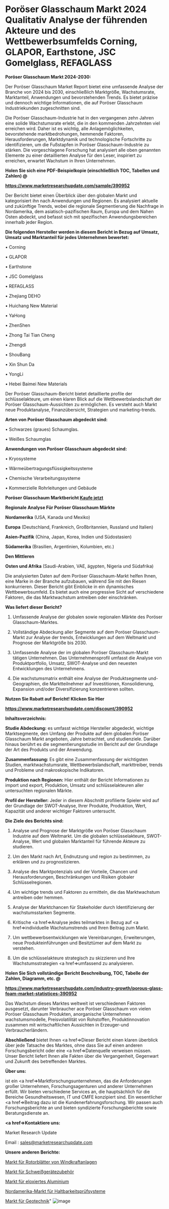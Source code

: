 # Poröser Glasschaum Markt 2024 Qualitativ Analyse der führenden Akteure und des Wettbewerbsumfelds Corning, GLAPOR, Earthstone, JSC Gomelglass, REFAGLASS

<strong>Poröser Glasschaum Markt 2024-2030:</strong>

Der Poröser Glasschaum Market Report bietet eine umfassende Analyse der Branche von 2024 bis 2030, einschließlich Marktgröße, Wachstumsrate, Marktanteil, Anwendungen und bevorstehenden Trends. Es bietet präzise und dennoch wichtige Informationen, die auf Poröser Glasschaum Industriekunden zugeschnitten sind.

Die Poröser Glasschaum-Industrie hat in den vergangenen zehn Jahren eine solide Wachstumsrate erlebt, die in den kommenden Jahrzehnten viel erreichen wird. Daher ist es wichtig, alle Anlagemöglichkeiten, bevorstehende marktbedrohungen, hemmende Faktoren, Herausforderungen, Marktdynamik und technologische Fortschritte zu identifizieren, um die Fußstapfen in Poröser Glasschaum-Industrie zu stärken. Die vorgeschlagene Forschung hat analysiert alle oben genannten Elemente zu einer detaillierten Analyse für den Leser, inspiriert zu erreichen, erwartet Wachstum in Ihren Unternehmen.



<strong>Holen Sie sich eine PDF-Beispielkopie (einschließlich TOC, Tabellen und Zahlen) @
</strong>

<strong><a href=https://www.marketresearchupdate.com/sample/390952>

<strong>https://www.marketresearchupdate.com/sample/390952</u></font></a></strong></strong>

Der Bericht bietet einen Überblick über den globalen Markt und kategorisiert ihn nach Anwendungen und Regionen. Es analysiert aktuelle und zukünftige Trends, wobei die regionale Segmentierung die Nachfrage in Nordamerika, dem asiatisch-pazifischen Raum, Europa und dem Nahen Osten abdeckt, und befasst sich mit spezifischen Anwendungsbereichen innerhalb jeder Region.



<strong>Die folgenden Hersteller werden in diesem Bericht in Bezug auf Umsatz, Umsatz und Marktanteil für jedes Unternehmen bewertet:</strong>

• Corning

• GLAPOR

• Earthstone

• JSC Gomelglass

• REFAGLASS

• Zhejiang DEHO

• Huichang New Material

• YaHong

• ZhenShen

• Zhong Tai Tian Cheng

• Zhengdi

• ShouBang

• Xin Shun Da

• YongLi

• Hebei Baimei New Materials

Der Poröser Glasschaum-Bericht bietet detaillierte profile der schlüsselakteure, um einen klaren Blick auf die Wettbewerbslandschaft der Poröser Glasschaum-Aussichten zu ermöglichen. Es versteht auch Markt neue Produktanalyse, Finanzübersicht, Strategien und marketing-trends.



<strong>Arten von Poröser Glasschaum abgedeckt sind:</strong>

• Schwarzes (graues) Schaumglas.

• Weißes Schaumglas



<strong>Anwendungen von Poröser Glasschaum abgedeckt sind:</strong>

• Kryosysteme

• Wärmeübertragungsflüssigkeitssysteme

• Chemische Verarbeitungssysteme

• Kommerzielle Rohrleitungen und Gebäude



<strong>Poröser Glasschaum Marktbericht <a href=https://www.marketresearchupdate.com/buynow/390952>Kaufe jetzt</a></strong>



<strong>Regionale Analyse Für Poröser Glasschaum Märkte</strong>



<strong>Nordamerika</strong> (USA, Kanada und Mexiko)



<strong>Europa</strong> (Deutschland, Frankreich, Großbritannien, Russland und Italien)



<strong>Asien-Pazifik</strong> (China, Japan, Korea, Indien und Südostasien)



<strong>Südamerika</strong> (Brasilien, Argentinien, Kolumbien, etc.)



<strong>Den Mittleren</strong> 

<strong>Osten und Afrika</strong> (Saudi-Arabien, VAE, ägypten, Nigeria und Südafrika)

Die analysierten Daten auf dem Poröser Glasschaum-Markt helfen Ihnen, eine Marke in der Branche aufzubauen, während Sie mit den Riesen konkurrieren. Dieser Bericht gibt Einblicke in ein dynamisches Wettbewerbsumfeld. Es bietet auch eine progressive Sicht auf verschiedene Faktoren, die das Marktwachstum antreiben oder einschränken.



<strong>Was liefert dieser Bericht?</strong>

1. Umfassende Analyse der globalen sowie regionalen Märkte des Poröser Glasschaum-Marktes.

2. Vollständige Abdeckung aller Segmente auf dem Poröser Glasschaum-Markt zur Analyse der trends, Entwicklungen auf dem Weltmarkt und Prognose der Marktgröße bis 2030.

3. Umfassende Analyse der im globalen Poröser Glasschaum-Markt tätigen Unternehmen. Das Unternehmensprofil umfasst die Analyse von Produktportfolio, Umsatz, SWOT-Analyse und den neuesten Entwicklungen des Unternehmens.

4. Die wachstumsmatrix enthält eine Analyse der Produktsegmente und-Geographien, die Marktteilnehmer auf Investitionen, Konsolidierung, Expansion und/oder Diversifizierung konzentrieren sollten.



<strong>Nutzen Sie Rabatt auf Bericht! Klicken Sie Hier
</strong>

<strong><a href=https://www.marketresearchupdate.com/discount/390952>https://www.marketresearchupdate.com/discount/390952</b></u></font></strong></a>



<strong>Inhaltsverzeichnis:</strong>



<strong>Studie Abdeckung:</strong> es umfasst wichtige Hersteller abgedeckt, wichtige Marktsegmente, den Umfang der Produkte auf dem globalen Poröser Glasschaum Markt angeboten, Jahre betrachtet, und studienziele. Darüber hinaus berührt es die segmentierungsstudie im Bericht auf der Grundlage der Art des Produkts und der Anwendung.



<strong>Zusammenfassung:</strong> Es gibt eine Zusammenfassung der wichtigsten Studien, marktwachstumsrate, Wettbewerbslandschaft, markttreiber, trends und Probleme und makroskopische Indikatoren.



<strong>Produktion nach Regionen:</strong> Hier enthält der Bericht Informationen zu import und export, Produktion, Umsatz und schlüsselakteuren aller untersuchten regionalen Märkte.



<strong>Profil der Hersteller:</strong> Jeder in diesem Abschnitt profilierte Spieler wird auf der Grundlage der SWOT-Analyse, Ihrer Produkte, Produktion, Wert, Kapazität und anderer wichtiger Faktoren untersucht.



<strong>Die Ziele des Berichts sind:</strong>

1) Analyse und Prognose der Marktgröße von Poröser Glasschaum Industrie auf dem Weltmarkt.
Um die globalen schlüsselakteure, SWOT-Analyse, Wert und globalen Marktanteil für führende Akteure zu studieren.

2) Um den Markt nach Art, Endnutzung und region zu bestimmen, zu erklären und zu prognostizieren.

3) Analyse des Marktpotenzials und der Vorteile, Chancen und Herausforderungen, Beschränkungen und Risiken globaler Schlüsselregionen.

4) Um wichtige trends und Faktoren zu ermitteln, die das Marktwachstum antreiben oder hemmen.

5) Analyse der Marktchancen für Stakeholder durch Identifizierung der wachstumsstarken Segmente.

6) Kritische <a href=>Analyse</a> jedes teilmarktes in Bezug auf <a href=>individuelle</a> Wachstumstrends und Ihren Beitrag zum Markt.

7) Um wettbewerbsentwicklungen wie Vereinbarungen, Erweiterungen, neue Produkteinführungen und Besitztümer auf dem Markt zu verstehen.

8) Um die schlüsselakteure strategisch zu skizzieren und Ihre Wachstumsstrategien <a href=>umfassend</a> zu analysieren.



<strong>Holen Sie Sich vollständige Bericht Beschreibung, TOC, Tabelle der Zahlen, Diagramm, etc. @ </strong>

<strong><a href=https://www.marketresearchupdate.com/industry-growth/porous-glass-foam-market-statistices-390952>https://www.marketresearchupdate.com/industry-growth/porous-glass-foam-market-statistices-390952</a></font></strong>

Das Wachstum dieses Marktes weltweit ist verschiedenen Faktoren ausgesetzt, darunter Verbraucher ace Poröser Glasschaum von vielen Poröser Glasschaum Produkten, anorganische Unternehmen wachstumsmodelle, Preisvolatilität von Rohstoffen, Produktinnovation zusammen mit wirtschaftlichen Aussichten in Erzeuger-und Verbraucherländern.



<strong>Abschließend</strong> bietet Ihnen <a href=>Dieser</a> Bericht einen klaren überblick über jede Tatsache des Marktes, ohne dass Sie auf einen anderen Forschungsbericht oder eine <a href=>Datenquelle</a> verweisen müssen. Unser Bericht liefert Ihnen alle Fakten über die Vergangenheit, Gegenwart und Zukunft des betreffenden Marktes.



<strong>Über uns:</strong>

 ist ein <a href=>Marktfors</a>chungsunternehmen, das die Anforderungen großer Unternehmen, Forschungsagenturen und anderer Unternehmen erfüllt. Wir bieten verschiedene Services an, die hauptsächlich für die Bereiche Gesundheitswesen, IT und CMFE konzipiert sind. Ein wesentlicher <a href=>Beitrag</a> dazu ist die Kundenerfahrungsforschung. Wir passen auch Forschungsberichte an und bieten syndizierte Forschungsberichte sowie Beratungsdienste an.



<strong><a href=>Kontaktiere uns:</a></strong>

Market Research Update

Email : sales@marketresearchupdate.com



<strong>Unsere anderen Berichte:</strong>

<a href=https://www.linkedin.com/pulse/wind-turbine-blade-market-opportunities-stay>Markt für Rotorblätter von Windkraftanlagen</a>

<a href=https://www.linkedin.com/pulse/welding-equipment-supplies-market-size-industry>Markt für Schweißgerätezubehör</a>

<a href=https://www.linkedin.com/pulse/anodized-aluminum-market-2023-remarking-enormous-growth>Markt für eloxiertes Aluminium</a>

<a href=https://www.linkedin.com/pulse/north-america-durability-testing-systems-market>Nordamerika-Markt für Haltbarkeitsprüfsysteme</a>

<a href=https://www.linkedin.com/pulse/geotechnical-engineering-market-size-p2une/>Markt für Geotechnik</a>"
![image](https://github.com/Gayatrikarjule/Market-Analysis-361/assets/97346546/19c1d745-9d56-40e8-aa14-0c23a6a9b675)
